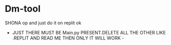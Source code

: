 # Dm-tool
SHONA op and just do it on replit ok
 - JUST THERE MUST BE Main.py PRESENT.DELETE ALL THE OTHER LIKE .REPLIT AND READ ME THEN ONLY IT WILL WORK - 
